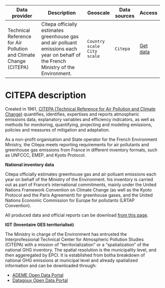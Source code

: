 

Data provider | Description | Geoscale | Data sources | Access |
---|---------|---|---| ---| 
Technical Reference for Air Pollution and Climate Change (CITEPA) | Citepa officially estimates greenhouse gas and air polluant emissions each year on behalf of the French Ministry of the Environment. | `Country scale`<br /> `City scale`| `Citepa` | [Get data](https://www.citepa.org/fr/telechargements/) |

# CITEPA description

Created in 1961, [CITEPA (Technical Reference for Air Pollution and Climate Change)](https://www.citepa.org/en/about/) quantifies, identifies, expertises and reports atmospheric emissions data, explanatory variables and efficiency indicators, as well as methods for monitoring, quantifying, projecting and modeling emissions, policies and measures of mitigation and adaptation.

As a non-profit organisation and State operator for the French Environment Ministry, the Citepa meets reporting requirements for air pollutants and greenhouse gas emissions from France in different inventory formats, such as UNFCCC, EMEP, and Kyoto Protocol.


**National inventory data**

Citepa officially estimates greenhouse gas and air polluant emissions each year on behalf of the Ministry of the Environment. his inventory is carried out as part of France’s international commitments, mainly under the United Nations Framework Convention on Climate Change (as well as the Kyoto Protocol and the Paris Agreement) for greenhouse gases, and the United Nations Economic Commission for Europe for pollutants (LRTAP Convention).

All produced data and official reports can be download [from this page](https://www.citepa.org/fr/telechargements/).

**IGT (Inventaire GES territorialisé)**

The Ministry in charge of the Environment has entrusted the Interprofessional Technical Center for Atmospheric Pollution Studies (CITEPA) with a mission of “territorialization” or a “spatialization” of the national GHG inventory. The spatial resolution is the municipality level, and then aggeregated by EPCI. It is established from botha breakdown of national GHG emissions at municipal level and already spatialized information and can be downloaded through:

- [ADEME Open Data Portal](https://data.ademe.fr/datasets/igt-pouvoir-de-rechauffement-global)
- [Datagouv Open Data Portal](https://www.data.gouv.fr/fr/datasets/inventaire-de-gaz-a-effet-de-serre-territorialise/)